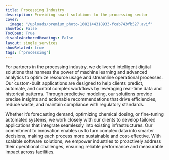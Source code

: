 ```yaml
---
title: Processing Industry
description: Providing smart solutions to the processing sector
cover:
  image: "/uploads/premium_photo-1682144318933-fcab743fb527.avif"
ShowToc: False
TocOpen: True
disableAnchoredHeadings: False
layout: single_services
showRelated: true
tags: ["processing"]
---
```


For partners in the processing industry, we delivered intelligent digital solutions that harness the power of machine learning
and advanced analytics to optimize resource usage and streamline operational processes.
Our custom-built applications are designed to help clients predict, automate, and control complex workflows
by leveraging real-time data and historical patterns.
Through predictive modeling, our solutions provide precise insights and actionable recommendations that drive efficiencies,
reduce waste, and maintain compliance with regulatory standards.

Whether it’s forecasting demand, optimizing chemical dosing, or fine-tuning automated systems,
we work closely with our clients to develop tailored applications that integrate seamlessly into existing infrastructures.
Our commitment to innovation enables us to turn complex data into smarter decisions,
making each process more sustainable and cost-effective.
With scalable software solutions, we empower industries to proactively address their operational challenges,
ensuring reliable performance and measurable impact across facilities.
